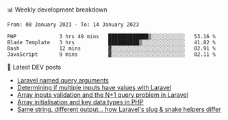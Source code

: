 📊 Weekly development breakdown
<!--START_SECTION:waka-->

```text
From: 08 January 2023 - To: 14 January 2023

PHP              3 hrs 49 mins   █████████████▒░░░░░░░░░░░   53.16 %
Blade Template   3 hrs           ██████████▒░░░░░░░░░░░░░░   41.82 %
Bash             12 mins         ▓░░░░░░░░░░░░░░░░░░░░░░░░   02.91 %
JavaScript       9 mins          ▓░░░░░░░░░░░░░░░░░░░░░░░░   02.11 %
```

<!--END_SECTION:waka-->

📕 Latest DEV posts
<!-- BLOG-POST-LIST:START -->
- [Laravel named query arguments](https://dev.to/michaelvickersuk/laravel-named-query-arguments-28kd)
- [Determining if multiple inputs have values with Laravel](https://dev.to/michaelvickersuk/determining-if-multiple-inputs-have-values-with-laravel-km6)
- [Array inputs validation and the N+1 query problem in Laravel](https://dev.to/michaelvickersuk/array-inputs-validation-and-the-n1-query-problem-in-laravel-2agb)
- [Array initialisation and key data types in PHP](https://dev.to/michaelvickersuk/array-initialisation-and-key-data-types-in-php-1e5b)
- [Same string, different output... how Laravel&#39;s slug &amp; snake helpers differ](https://dev.to/michaelvickersuk/same-string-different-output-how-laravels-slug-snake-helpers-differ-1ccj)
<!-- BLOG-POST-LIST:END -->
